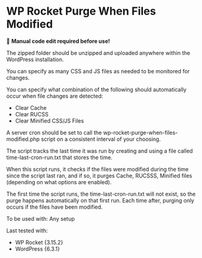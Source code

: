 # WP Rocket Purge When Files Modified

📝 **Manual code edit required before use!**

The zipped folder should be unzipped and uploaded anywhere within the WordPress installation.

You can specify as many CSS and JS files as needed to be monitored for changes.

You can specify what combination of the following should automatically occur when file changes are detected:
- Clear Cache
- Clear RUCSS
- Clear Minified CSS/JS Files

A server cron should be set to call the wp-rocket-purge-when-files-modified.php script on a consistent interval of your choosing.

The script tracks the last time it was run by creating and using a file called time-last-cron-run.txt that stores the time.

When this script runs, it checks if the files were modified during the time since the script last ran, and if so, it purges Cache, RUCSSS, Minified files (depending on what options are enabled).

The first time the script runs, the time-last-cron-run.txt will not exist, so the purge happens automatically on that first run. Each time after, purging only occurs if the files have been modified.



To be used with:
Any setup

Last tested with:
* WP Rocket {3.15.2}
* WordPress {6.3.1}
